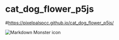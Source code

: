 # cat_dog_flower_p5js


#https://pixelpalspcc.github.io/cat_dog_flower_p5js/

<img src="[markdownmonstericon.png](https://github.com/PixelPalsPCC/cat_dog_flower_p5js/blob/main/images/download.png)https://github.com/PixelPalsPCC/cat_dog_flower_p5js/blob/main/images/download.png"
     alt="Markdown Monster icon"
     style="float: left; margin-right: 10px;" />
